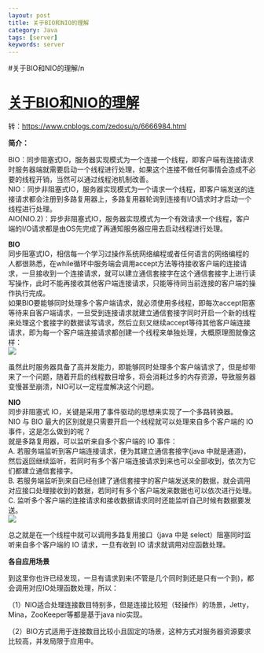 ```yaml
---
layout: post
title: 关于BIO和NIO的理解
category: Java
tags: [server]
keywords: server
---
```


#关于BIO和NIO的理解/n
# [关于BIO和NIO的理解]()
转：https://www.cnblogs.com/zedosu/p/6666984.html

**简介：**

BIO：同步阻塞式IO，服务器实现模式为一个连接一个线程，即客户端有连接请求时服务器端就需要启动一个线程进行处理，如果这个连接不做任何事情会造成不必要的线程开销，当然可以通过线程池机制改善。   
NIO：同步非阻塞式IO，服务器实现模式为一个请求一个线程，即客户端发送的连接请求都会注册到多路复用器上，多路复用器轮询到连接有I/O请求时才启动一个线程进行处理。   
AIO(NIO.2)：异步非阻塞式IO，服务器实现模式为一个有效请求一个线程，客户端的I/O请求都是由OS先完成了再通知服务器应用去启动线程进行处理。   

**BIO**   
同步阻塞式IO，相信每一个学习过操作系统网络编程或者任何语言的网络编程的人都很熟悉，在while循环中服务端会调用accept方法等待接收客户端的连接请求，一旦接收到一个连接请求，就可以建立通信套接字在这个通信套接字上进行读写操作，此时不能再接收其他客户端连接请求，只能等待同当前连接的客户端的操作执行完成。   
如果BIO要能够同时处理多个客户端请求，就必须使用多线程，即每次accept阻塞等待来自客户端请求，一旦受到连接请求就建立通信套接字同时开启一个新的线程来处理这个套接字的数据读写请求，然后立刻又继续accept等待其他客户端连接请求，即为每一个客户端连接请求都创建一个线程来单独处理，大概原理图就像这样：   
![](http://static.oschina.net/uploads/img/201510/23094528_ZQyy.jpg)   

虽然此时服务器具备了高并发能力，即能够同时处理多个客户端请求了，但是却带来了一个问题，随着开启的线程数目增多，将会消耗过多的内存资源，导致服务器变慢甚至崩溃，NIO可以一定程度解决这个问题。

**NIO**   
同步非阻塞式 IO，关键是采用了事件驱动的思想来实现了一个多路转换器。   
NIO 与 BIO 最大的区别就是只需要开启一个线程就可以处理来自多个客户端的 IO 事件，这是怎么做到的呢？   
就是多路复用器，可以监听来自多个客户端的 IO 事件：   
A. 若服务端监听到客户端连接请求，便为其建立通信套接字(java 中就是通道)，然后返回继续监听，若同时有多个客户端连接请求到来也可以全部收到，依次为它们都建立通信套接字。   
B. 若服务端监听到来自已经创建了通信套接字的客户端发送来的数据，就会调用对应接口处理接收到的数据，若同时有多个客户端发来数据也可以依次进行处理。   
C. 监听多个客户端的连接请求和接收数据请求同时还能监听自己时候有数据要发送。   
![](http://static.oschina.net/uploads/img/201510/23094528_OF9c.jpg)   

总之就是在一个线程中就可以调用多路复用接口（java 中是 select）阻塞同时监听来自多个客户端的 IO 请求，一旦有收到 IO 请求就调用对应函数处理。   

**各自应用场景**   

到这里你也许已经发现，一旦有请求到来(不管是几个同时到还是只有一个到)，都会调用对应IO处理函数处理，所以：

（1）NIO适合处理连接数目特别多，但是连接比较短（轻操作）的场景，Jetty，Mina，ZooKeeper等都是基于java nio实现。

（2）BIO方式适用于连接数目比较小且固定的场景，这种方式对服务器资源要求比较高，并发局限于应用中。

